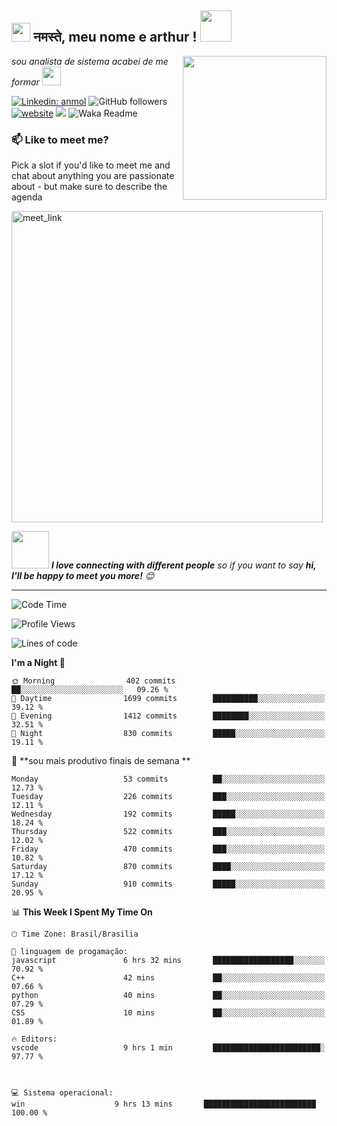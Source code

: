 <h2><img src="https://emojis.slackmojis.com/emojis/images/1531849430/4246/blob-sunglasses.gif?1531849430" width="30"/> नमस्ते, meu nome e arthur ! <img src="https://media.giphy.com/media/12oufCB0MyZ1Go/giphy.gif" width="50"></h2>
<img align='right' src="https://media.giphy.com/media/M9gbBd9nbDrOTu1Mqx/giphy.gif" width="230">
<p><em>sou analista de sistema acabei de me formar 
</a><img src="https://media.giphy.com/media/WUlplcMpOCEmTGBtBW/giphy.gif" width="30"> 
</em></p>


[![Linkedin: anmol](https://img.shields.io/badge/-anmol-blue?style=flat-square&logo=Linkedin&logoColor=white&link=https://www.linkedin.com/in/arthur-felipe-p-singh/)](https://www.linkedin.com/in/arthur-felipe-41bab8166)
![GitHub followers](https://img.shields.io/github/followers/anmol098?label=Follow&style=social)
[![website](https://img.shields.io/badge/Website-46a2f1.svg?&style=flat-square&logo=Google-Chrome&logoColor=white&link=https://anmolsingh.me/)](https://anmolsingh.me/)
![](https://visitor-badge.glitch.me/badge?page_id=anmol098.anmol098)
![Waka Readme](https://github.com/anmol098/anmol098/workflows/Waka%20Readme/badge.svg)

### 📫 Like to meet me?

Pick a slot if you'd like to meet me and chat about anything you are passionate about - but make sure to describe the agenda

<a href="https://calendly.com/anmol098/30min" target="_blank"><img width="498" alt="meet_link" src="https://user-images.githubusercontent.com/15426564/144297439-f530f383-e73e-41e0-9914-a9b7d3f432e5.png"></a>




<img src="https://media.giphy.com/media/LnQjpWaON8nhr21vNW/giphy.gif" width="60"> <em><b>I love connecting with different people</b> so if you want to say <b>hi, I'll be happy to meet you more!</b> 😊</em>

---
<!--START_SECTION:waka-->
![Code Time](http://img.shields.io/badge/Code%20Time-2%2C559%20hrs%2054%20mins-blue)

![Profile Views](http://img.shields.io/badge/Profile%20Views-1537-blue)

![Lines of code](https://img.shields.io/badge/From%20Hello%20World%20I%27ve%20Written-4.0%20million%20lines%20of%20code-blue)


**I'm a Night 🦉** 

```text
🌞 Morning                402 commits         ██░░░░░░░░░░░░░░░░░░░░░░░   09.26 % 
🌆 Daytime                1699 commits        ██████████░░░░░░░░░░░░░░░   39.12 % 
🌃 Evening                1412 commits        ████████░░░░░░░░░░░░░░░░░   32.51 % 
🌙 Night                  830 commits         █████░░░░░░░░░░░░░░░░░░░░   19.11 % 
```
📅 **sou mais produtivo finais de semana ** 

```text
Monday                   53 commits          ██░░░░░░░░░░░░░░░░░░░░░░░   12.73 % 
Tuesday                  226 commits         ███░░░░░░░░░░░░░░░░░░░░░░   12.11 % 
Wednesday                192 commits         █████░░░░░░░░░░░░░░░░░░░░   18.24 % 
Thursday                 522 commits         ███░░░░░░░░░░░░░░░░░░░░░░   12.02 % 
Friday                   470 commits         ███░░░░░░░░░░░░░░░░░░░░░░   10.82 % 
Saturday                 870 commits         ████░░░░░░░░░░░░░░░░░░░░░   17.12 % 
Sunday                   910 commits         █████░░░░░░░░░░░░░░░░░░░░   20.95 % 
```


📊 **This Week I Spent My Time On** 

```text
🕑︎ Time Zone: Brasil/Brasilia

💬 linguagem de progamação: 
javascript               6 hrs 32 mins       ██████████████████░░░░░░░   70.92 % 
C++                      42 mins             ██░░░░░░░░░░░░░░░░░░░░░░░   07.66 % 
python                   40 mins             ██░░░░░░░░░░░░░░░░░░░░░░░   07.29 %         
CSS                      10 mins             ██░░░░░░░░░░░░░░░░░░░░░░░   01.89 % 

🔥 Editors: 
vscode                   9 hrs 1 min         ████████████████████████░   97.77 % 

          

💻 Sistema operacional: 
win                    9 hrs 13 mins       █████████████████████████   100.00 % 
```
